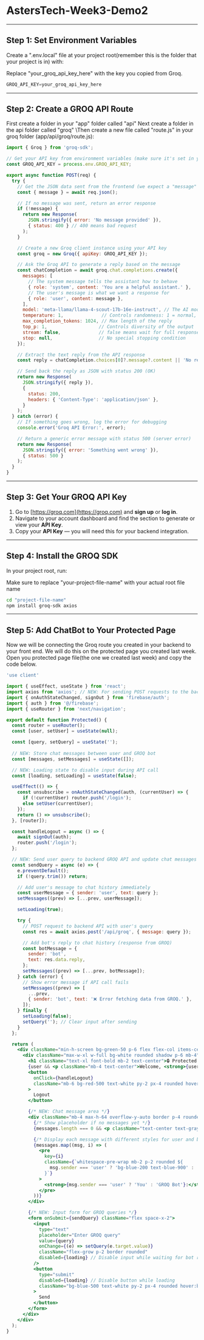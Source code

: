 # AstersTech-Week3-Demo2
---

## Step 1: Set Environment Variables
Create a ".env.local" file at your project root(remember this is the folder that your project is in) with:

Replace "your_groq_api_key_here" with the key you copied from Groq.

```js
GROQ_API_KEY=your_groq_api_key_here
```
---
## Step 2: Create a GROQ API Route
First create a folder in your "app" folder called "api" 
Next create a folder in the api folder called "groq"
\Then create a new file called "route.js" in your groq folder (app/api/groq/route.js):

```js
import { Groq } from 'groq-sdk';

// Get your API key from environment variables (make sure it's set in your .env file)
const GROQ_API_KEY = process.env.GROQ_API_KEY;

export async function POST(req) {
  try {
    // Get the JSON data sent from the frontend (we expect a "message" property)
    const { message } = await req.json();

    // If no message was sent, return an error response
    if (!message) {
      return new Response(
        JSON.stringify({ error: 'No message provided' }), 
        { status: 400 } // 400 means bad request
      );
    }

    // Create a new Groq client instance using your API key
    const groq = new Groq({ apiKey: GROQ_API_KEY });

    // Ask the Groq API to generate a reply based on the message
    const chatCompletion = await groq.chat.completions.create({
      messages: [
        // The system message tells the assistant how to behave
        { role: 'system', content: 'You are a helpful assistant.' },
        // The user's message is what we want a response for
        { role: 'user', content: message },
      ],
      model: 'meta-llama/llama-4-scout-17b-16e-instruct', // The AI model to use
      temperature: 1,              // Controls randomness: 1 = normal, 0 = deterministic
      max_completion_tokens: 1024, // Max length of the reply
      top_p: 1,                   // Controls diversity of the output
      stream: false,              // false means wait for full response, no partial streaming
      stop: null,                 // No special stopping condition
    });

    // Extract the text reply from the API response
    const reply = chatCompletion.choices[0]?.message?.content || 'No response.';

    // Send back the reply as JSON with status 200 (OK)
    return new Response(
      JSON.stringify({ reply }),
      {
        status: 200,
        headers: { 'Content-Type': 'application/json' },
      }
    );
  } catch (error) {
    // If something goes wrong, log the error for debugging
    console.error('Groq API Error:', error);

    // Return a generic error message with status 500 (server error)
    return new Response(
      JSON.stringify({ error: 'Something went wrong' }),
      { status: 500 }
    );
  }
}
```
---
## Step 3: Get Your GROQ API Key

1. Go to [https://groq.com](https://groq.com) and **sign up** or **log in**.  
2. Navigate to your account dashboard and find the section to generate or view your **API Key**.  
3. Copy your **API Key** — you will need this for your backend integration.

---

## Step 4: Install the GROQ SDK

In your project root, run:

Make sure to replace "your-project-file-name" with your actual root file name

```bash
cd "project-file-name"
npm install groq-sdk axios
```
---
## Step 5: Add ChatBot to Your Protected Page
Now we will be connecting the Groq route you created in your backend to your front end. We will do this on the protected page you created last week. Open you protected page file(the one we created last week) and copy the code below.

```jsx
'use client'

import { useEffect, useState } from 'react';
import axios from 'axios'; // NEW: For sending POST requests to the backend GROQ API
import { onAuthStateChanged, signOut } from 'firebase/auth';
import { auth } from '@/firebase';
import { useRouter } from 'next/navigation';

export default function Protected() {
  const router = useRouter();
  const [user, setUser] = useState(null);

  const [query, setQuery] = useState('');
  
  // NEW: Store chat messages between user and GROQ bot
  const [messages, setMessages] = useState([]);

  // NEW: Loading state to disable input during API call
  const [loading, setLoading] = useState(false);

  useEffect(() => {
    const unsubscribe = onAuthStateChanged(auth, (currentUser) => {
      if (!currentUser) router.push('/login');
      else setUser(currentUser);
    });
    return () => unsubscribe();
  }, [router]);

  const handleLogout = async () => {
    await signOut(auth);
    router.push('/login');
  };

  // NEW: Send user query to backend GROQ API and update chat messages
  const sendQuery = async (e) => {
    e.preventDefault();
    if (!query.trim()) return;

    // Add user's message to chat history immediately
    const userMessage = { sender: 'user', text: query };
    setMessages((prev) => [...prev, userMessage]);

    setLoading(true);

    try {
      // POST request to backend API with user's query
      const res = await axios.post('/api/groq', { message: query });

      // Add bot's reply to chat history (response from GROQ)
      const botMessage = {
        sender: 'bot',
        text: res.data.reply,
      };
      setMessages((prev) => [...prev, botMessage]);
    } catch (error) {
      // Show error message if API call fails
      setMessages((prev) => [
        ...prev,
        { sender: 'bot', text: '❌ Error fetching data from GROQ.' },
      ]);
    } finally {
      setLoading(false);
      setQuery(''); // Clear input after sending
    }
  };

  return (
    <div className="min-h-screen bg-green-50 p-6 flex flex-col items-center">
      <div className="max-w-xl w-full bg-white rounded shadow p-6 mb-4">
        <h1 className="text-xl font-bold mb-2 text-center">🔒 Protected Page</h1>
        {user && <p className="mb-4 text-center">Welcome, <strong>{user.email}</strong>!</p>}
        <button
          onClick={handleLogout}
          className="mb-6 bg-red-500 text-white py-2 px-4 rounded hover:bg-red-600"
        >
          Logout
        </button>

        {/* NEW: Chat message area */}
        <div className="mb-4 max-h-64 overflow-y-auto border p-4 rounded bg-gray-100">
          {/* Show placeholder if no messages yet */}
          {messages.length === 0 && <p className="text-center text-gray-500">Ask a GROQ query below...</p>}

          {/* Display each message with different styles for user and bot */}
          {messages.map((msg, i) => (
            <pre
              key={i}
              className={`whitespace-pre-wrap mb-2 p-2 rounded ${
                msg.sender === 'user' ? 'bg-blue-200 text-blue-900' : 'bg-gray-200 text-gray-900'
              }`}
            >
              <strong>{msg.sender === 'user' ? 'You' : 'GROQ Bot'}:</strong> {msg.text}
            </pre>
          ))}
        </div>

        {/* NEW: Input form for GROQ queries */}
        <form onSubmit={sendQuery} className="flex space-x-2">
          <input
            type="text"
            placeholder="Enter GROQ query"
            value={query}
            onChange={(e) => setQuery(e.target.value)}
            className="flex-grow p-2 border rounded"
            disabled={loading} // Disable input while waiting for bot reply
          />
          <button
            type="submit"
            disabled={loading} // Disable button while loading
            className="bg-blue-500 text-white py-2 px-4 rounded hover:bg-blue-600 disabled:opacity-50"
          >
            Send
          </button>
        </form>
      </div>
    </div>
  );
}
```
